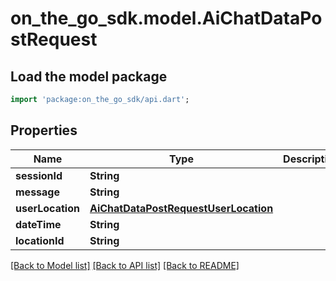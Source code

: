 # on_the_go_sdk.model.AiChatDataPostRequest

## Load the model package
```dart
import 'package:on_the_go_sdk/api.dart';
```

## Properties
Name | Type | Description | Notes
------------ | ------------- | ------------- | -------------
**sessionId** | **String** |  | 
**message** | **String** |  | 
**userLocation** | [**AiChatDataPostRequestUserLocation**](AiChatDataPostRequestUserLocation.md) |  | [optional] 
**dateTime** | **String** |  | [optional] 
**locationId** | **String** |  | [optional] 

[[Back to Model list]](../README.md#documentation-for-models) [[Back to API list]](../README.md#documentation-for-api-endpoints) [[Back to README]](../README.md)


